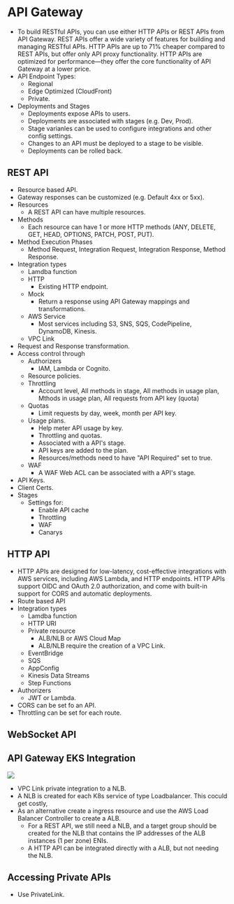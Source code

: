 # API Gateway

* To build RESTful APIs, you can use either HTTP APIs or REST APIs from API Gateway. REST APIs offer a wide variety of features for building and managing RESTful APIs. HTTP APIs are up to 71% cheaper compared to REST APIs, but offer only API proxy functionality. HTTP APIs are optimized for performance—they offer the core functionality of API Gateway at a lower price.
* API Endpoint Types:
    * Regional
    * Edge Optimized (CloudFront)
    * Private.
* Deployments and Stages
    * Deployments expose APIs to users.
    * Deployments are associated with stages (e.g. Dev, Prod).
    * Stage varianles can be used to configure integrations and other config settings.
    * Changes to an API must be deployed to a stage to be visible.
    * Deployments can be rolled back.


## REST API

* Resource based API.
* Gateway responses can be customized (e.g. Default 4xx or 5xx).
* Resources
    * A REST API can have multiple resources.
* Methods
    * Each resource can have 1 or more HTTP methods (ANY, DELETE, GET, HEAD, OPTIONS, PATCH, POST, PUT).
* Method Execution Phases
    * Method Request, Integration Request, Integration Response, Method Response.
* Integration types
    * Lamdba function
    * HTTP
        * Existing HTTP endpoint.
    * Mock
        * Return a response using API Gateway mappings and transformations.
    * AWS Service
        * Most services including S3, SNS, SQS, CodePipeline, DynamoDB, Kinesis.
    * VPC Link
* Request and Response transformation.
* Access control through
    * Authorizers
        * IAM, Lambda or Cognito.
    * Resource policies.
    * Throttling
        * Account level, All methods in stage, All methods in usage plan, Mthods in usage plan, All requests from API key (quota)
    * Quotas
        * Limit requests by day, week, month per API key.
    * Usage plans.
        * Help meter API usage by key.
        * Throttling and quotas.
        * Associated with a API's stage.
        * API keys are added to the plan.
        * Resources/methods need to have "API Required" set to true.
    * WAF
        * A WAF Web ACL can be associated with a API's stage.
* API Keys.
* Client Certs.
* Stages
    * Settings for:
        * Enable API cache
        * Throttling
        * WAF
        * Canarys

## HTTP API

* HTTP APIs are designed for low-latency, cost-effective integrations with AWS services, including AWS Lambda, and HTTP endpoints. HTTP APIs support OIDC and OAuth 2.0 authorization, and come with built-in support for CORS and automatic deployments.
* Route based API
* Integration types
    * Lamdba function
    * HTTP URI
    * Private resource
        * ALB/NLB or AWS Cloud Map
        * ALB/NLB require the creation of a VPC Link.
    * EventBridge
    * SQS
    * AppConfig
    * Kinesis Data Streams
    * Step Functions
* Authorizers
    * JWT or Lambda.
* CORS can be set fo an API.
* Throttling can be set for each route.

## WebSocket API

## API Gateway EKS Integration

![](https://d2908q01vomqb2.cloudfront.net/fe2ef495a1152561572949784c16bf23abb28057/2021/04/06/image-30.jpg)

* VPC Link private integration to a NLB.
* A NLB is created for each K8s service of type Loadbalancer. This coculd get costly,
* As an alternative create a ingress resource and use the AWS Load Balancer Controller to create a ALB.
    * For a REST API, we still need a NLB, and a target group should be created for the NLB that contains the IP addresses of the ALB instances (1 per zone) ENIs.
    * A HTTP API can be integrated directly with a ALB, but not needing the NLB.

## Accessing Private APIs

* Use PrivateLink.

